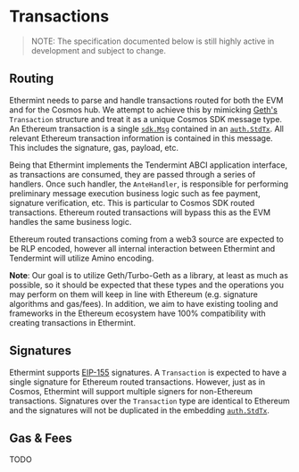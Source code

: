 # Transactions

> NOTE: The specification documented below is still highly active in development
and subject to change.

## Routing

Ethermint needs to parse and handle transactions routed for both the EVM and for
the Cosmos hub. We attempt to achieve this by mimicking
[Geth's](https://github.com/ethereum/go-ethereum) `Transaction` structure and
treat it as a unique Cosmos SDK message type. An Ethereum transaction is a single
[`sdk.Msg`](https://godoc.org/github.com/cosmos/cosmos-sdk/types#Msg) contained
in an [`auth.StdTx`](https://godoc.org/github.com/cosmos/cosmos-sdk/x/auth#StdTx).
All relevant Ethereum transaction information is contained in this message. This
includes the signature, gas, payload, etc.

Being that Ethermint implements the Tendermint ABCI application interface, as
transactions are consumed, they are passed through a series of handlers. Once such
handler, the `AnteHandler`, is responsible for performing preliminary message
execution business logic such as fee payment, signature verification, etc. This is
particular to Cosmos SDK routed transactions. Ethereum routed transactions will
bypass this as the EVM handles the same business logic.

Ethereum routed transactions coming from a web3 source are expected to be RLP
encoded, however all internal interaction between Ethermint and Tendermint will
utilize Amino encoding.

__Note__: Our goal is to utilize Geth/Turbo-Geth as a library, at least as much
as possible, so it should be expected that these types and the operations you may
perform on them will keep in line with Ethereum (e.g. signature algorithms and
gas/fees). In addition, we aim to have existing tooling and frameworks in the
Ethereum ecosystem have 100% compatibility with creating transactions in Ethermint.

## Signatures

Ethermint supports [EIP-155](https://github.com/ethereum/EIPs/blob/master/EIPS/eip-155.md)
signatures. A `Transaction` is expected to have a single signature for Ethereum
routed transactions. However, just as in Cosmos, Ethermint will support multiple
signers for non-Ethereum transactions. Signatures over the
`Transaction` type are identical to Ethereum and the signatures will not be duplicated
in the embedding [`auth.StdTx`](https://godoc.org/github.com/cosmos/cosmos-sdk/x/auth#StdTx).

## Gas & Fees

TODO
